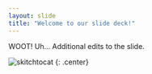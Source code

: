 ```yaml
---
layout: slide
title: "Welcome to our slide deck!"
---
```


WOOT! Uh...
Additional edits to the slide.

![skitchtocat](https://octodex.github.com/images/skitchtocat.png)
{: .center}
